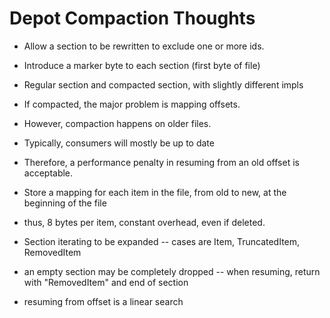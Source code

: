 # Depot Compaction Thoughts

* Allow a section to be rewritten to exclude one or more ids.

* Introduce a marker byte to each section (first byte of file)

* Regular section and compacted section, with slightly different impls

* If compacted, the major problem is mapping offsets.
* However, compaction happens on older files.
* Typically, consumers will mostly be up to date
* Therefore, a performance penalty in resuming from an old offset is acceptable.

* Store a mapping for each item in the file, from old to new, at the beginning of the file

* thus, 8 bytes per item, constant overhead, even if deleted.

* Section iterating to be expanded -- cases are Item, TruncatedItem, RemovedItem

* an empty section may be completely dropped -- when resuming, return with "RemovedItem"
  and end of section

* resuming from offset is a linear search
